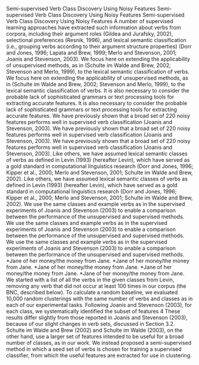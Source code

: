 Semi-supervised Verb Class Discovery Using Noisy Features
 Semi-supervised Verb Class Discovery Using Noisy Features
 Semi-supervised Verb Class Discovery Using Noisy Features
 A number of supervised learning approaches have extracted such information about verbs from corpora, including their argument roles (Gildea and Jurafsky, 2002), selectional preferences (Resnik, 1996), and lexical semantic classification (i.e., grouping verbs according to their argument structure properties) (Dorr and Jones, 1996; Lapata and Brew, 1999; Merlo and Stevenson, 2001; Joanis and Stevenson, 2003).
 We focus here on extending the applicability of unsupervised methods, as in (Schulte im Walde and Brew, 2002; Stevenson and Merlo, 1999), to the lexical semantic classification of verbs.
 We focus here on extending the applicability of unsupervised methods, as in (Schulte im Walde and Brew, 2002; Stevenson and Merlo, 1999), to the lexical semantic classification of verbs.
 It is also necessary to consider the probable lack of sophisticated grammars or text processing tools for extracting accurate features.
 It is also necessary to consider the probable lack of sophisticated grammars or text processing tools for extracting accurate features.
 We have previously shown that a broad set of 220 noisy features performs well in supervised verb classification (Joanis and Stevenson, 2003).
 We have previously shown that a broad set of 220 noisy features performs well in supervised verb classification (Joanis and Stevenson, 2003).
 We have previously shown that a broad set of 220 noisy features performs well in supervised verb classification (Joanis and Stevenson, 2003).
 Like others, we have assumed lexical semantic classes of verbs as defined in Levin (1993) (hereafter Levin), which have served as a gold standard in computational linguistics research (Dorr and Jones, 1996; Kipper et al., 2000; Merlo and Stevenson, 2001; Schulte im Walde and Brew, 2002).
 Like others, we have assumed lexical semantic classes of verbs as defined in Levin (1993) (hereafter Levin), which have served as a gold standard in computational linguistics research (Dorr and Jones, 1996; Kipper et al., 2000; Merlo and Stevenson, 2001; Schulte im Walde and Brew, 2002).
 We use the same classes and example verbs as in the supervised experiments of Joanis and Stevenson (2003) to enable a comparison between the performance of the unsupervised and supervised methods.
 We use the same classes and example verbs as in the supervised experiments of Joanis and Stevenson (2003) to enable a comparison between the performance of the unsupervised and supervised methods.
 We use the same classes and example verbs as in the supervised experiments of Joanis and Stevenson (2003) to enable a comparison between the performance of the unsupervised and supervised methods.
 *Jane of her money/the money from Jane.
 *Jane of her money/the money from Jane.
 *Jane of her money/the money from Jane.
 *Jane of her money/the money from Jane.
 *Jane of her money/the money from Jane.
 We started with a list of all the verbs in the given classes from Levin, removing any verb that did not occur at least 100 times in our corpus (the BNC, described below).
 To calculate a random baseline, we evaluated 10,000 random clusterings with the same number of verbs and classes as in each of our experimental tasks.
 Following Joanis and Stevenson (2003), for each class, we systematically identified the subset of features 4 These results differ slightly from those reported in Joanis and Stevenson (2003), because of our slight changes in verb sets, discussed in Section 3.2.
 Schulte im Walde and Brew (2002) and Schulte im Walde (2003), on the other hand, use a larger set of features intended to be useful for a broad number of classes, as in our work.
 We instead proposed a semi-supervised method in which a seed set of verbs is chosen for training a supervised classifier, from which the useful features are extracted for use in clustering.